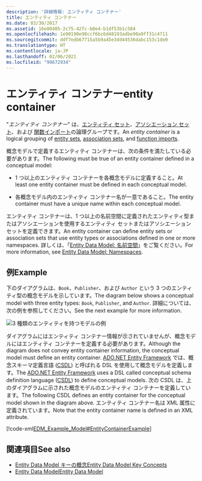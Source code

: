 ```yaml
---
description: '詳細情報: エンティティ コンテナー'
title: エンティティ コンテナー
ms.date: 03/30/2017
ms.assetid: 16e80405-2c75-42fc-b0e4-b1df53b1c584
ms.openlocfilehash: 1e90190e98ccf6bc6d48193adbe90a9ff31c4711
ms.sourcegitcommit: ddf7edb67715a5b9a45e3dd44536dabc153c1de0
ms.translationtype: HT
ms.contentlocale: ja-JP
ms.lasthandoff: 02/06/2021
ms.locfileid: "99672934"
---
```

# <a name="entity-container"></a><span data-ttu-id="7d974-103">エンティティ コンテナー</span><span class="sxs-lookup"><span data-stu-id="7d974-103">entity container</span></span>

<span data-ttu-id="7d974-104">"*エンティティ コンテナー*" は、[エンティティ セット](entity-set.md)、[アソシエーション セット](association-set.md)、および [関数インポート](model-declared-function.md)の論理グループです。</span><span class="sxs-lookup"><span data-stu-id="7d974-104">An *entity container* is a logical grouping of [entity sets](entity-set.md), [association sets](association-set.md), and [function imports](model-declared-function.md).</span></span>  
  
 <span data-ttu-id="7d974-105">概念モデルで定義するエンティティ コンテナーは、次の条件を満たしている必要があります。</span><span class="sxs-lookup"><span data-stu-id="7d974-105">The following must be true of an entity container defined in a conceptual model:</span></span>  
  
- <span data-ttu-id="7d974-106">1 つ以上のエンティティ コンテナーを各概念モデルに定義すること。</span><span class="sxs-lookup"><span data-stu-id="7d974-106">At least one entity container must be defined in each conceptual model.</span></span>  
  
- <span data-ttu-id="7d974-107">各概念モデル内のエンティティ コンテナー名が一意であること。</span><span class="sxs-lookup"><span data-stu-id="7d974-107">The entity container must have a unique name within each conceptual model.</span></span>  
  
 <span data-ttu-id="7d974-108">エンティティ コンテナーは、1 つ以上の名前空間に定義されたエンティティ型またはアソシエーションを使用するエンティティ セットまたはアソシエーション セットを定義できます。</span><span class="sxs-lookup"><span data-stu-id="7d974-108">An entity container can define entity sets or association sets that use entity types or associations defined in one or more namespaces.</span></span> <span data-ttu-id="7d974-109">詳しくは、「[Entity Data Model: 名前空間](entity-data-model-namespaces.md)」をご覧ください。</span><span class="sxs-lookup"><span data-stu-id="7d974-109">For more information, see [Entity Data Model: Namespaces](entity-data-model-namespaces.md).</span></span>  
  
## <a name="example"></a><span data-ttu-id="7d974-110">例</span><span class="sxs-lookup"><span data-stu-id="7d974-110">Example</span></span>  

 <span data-ttu-id="7d974-111">下のダイアグラムは、`Book`、`Publisher`、および `Author` という 3 つのエンティティ型の概念モデルを示しています。</span><span class="sxs-lookup"><span data-stu-id="7d974-111">The diagram below shows a conceptual model with three entity types: `Book`, `Publisher`, and `Author`.</span></span>  <span data-ttu-id="7d974-112">詳細については、次の例を参照してください。</span><span class="sxs-lookup"><span data-stu-id="7d974-112">See the next example for more information.</span></span>  
  
 ![3 種類のエンティティを持つモデルの例](./media/entity-container/example-model-three-entity-types.gif)  
  
 <span data-ttu-id="7d974-114">ダイアグラムにはエンティティ コンテナー情報が示されていませんが、概念モデルにはエンティティ コンテナーを定義する必要があります。</span><span class="sxs-lookup"><span data-stu-id="7d974-114">Although the diagram does not convey entity container information, the conceptual model must define an entity container.</span></span> <span data-ttu-id="7d974-115">[ADO.NET Entity Framework](./ef/index.md) では、概念スキーマ定義言語 ([CSDL](/ef/ef6/modeling/designer/advanced/edmx/csdl-spec)) と呼ばれる DSL を使用して概念モデルを定義します。</span><span class="sxs-lookup"><span data-stu-id="7d974-115">The [ADO.NET Entity Framework](./ef/index.md) uses a DSL called conceptual schema definition language ([CSDL](/ef/ef6/modeling/designer/advanced/edmx/csdl-spec)) to define conceptual models.</span></span> <span data-ttu-id="7d974-116">次の CSDL は、上のダイアグラムに示された概念モデルのエンティティ コンテナーを定義しています。</span><span class="sxs-lookup"><span data-stu-id="7d974-116">The following CSDL defines an entity container for the conceptual model shown in the diagram above.</span></span> <span data-ttu-id="7d974-117">エンティティ コンテナー名は XML 属性に定義されています。</span><span class="sxs-lookup"><span data-stu-id="7d974-117">Note that the entity container name is defined in an XML attribute.</span></span>  
  
 [!code-xml[EDM_Example_Model#EntityContainerExample](../../../../samples/snippets/xml/VS_Snippets_Data/edm_example_model/xml/books.edmx#entitycontainerexample)]  
  
## <a name="see-also"></a><span data-ttu-id="7d974-118">関連項目</span><span class="sxs-lookup"><span data-stu-id="7d974-118">See also</span></span>

- [<span data-ttu-id="7d974-119">Entity Data Model キーの概念</span><span class="sxs-lookup"><span data-stu-id="7d974-119">Entity Data Model Key Concepts</span></span>](entity-data-model-key-concepts.md)
- [<span data-ttu-id="7d974-120">Entity Data Model</span><span class="sxs-lookup"><span data-stu-id="7d974-120">Entity Data Model</span></span>](entity-data-model.md)
